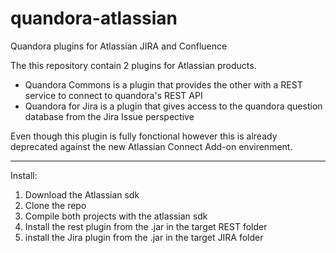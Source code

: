 quandora-atlassian
==================

Quandora plugins for Atlassian JIRA and Confluence

The this repository contain 2 plugins for Atlassian products.

- Quandora Commons is a plugin that provides the other with a REST service to connect to quandora's REST API
- Quandora for Jira is a plugin that gives access to the quandora question database from the Jira Issue perspective

Even though this plugin is fully fonctional however this is already deprecated against the new Atlassian Connect Add-on envirenment.

----------------------------
Install:
1. Download the Atlassian sdk
2. Clone the repo
3. Compile both projects with the atlassian sdk
4. Install the rest plugin from the .jar in the target REST folder
5. install the Jira plugin from the .jar in the target JIRA folder

